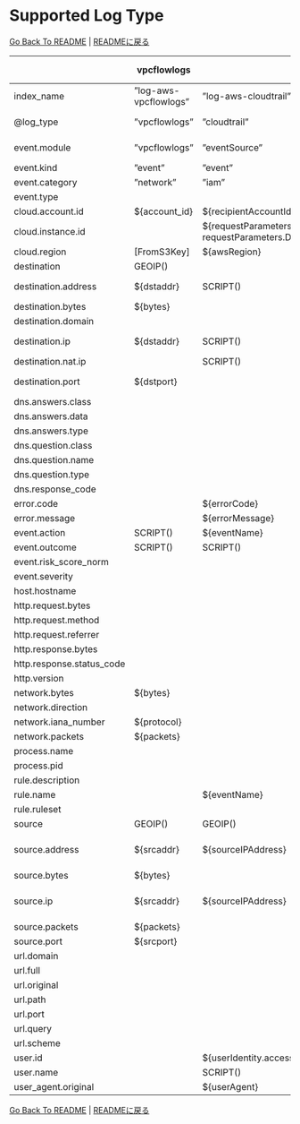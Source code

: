 # Supported Log Type

[Go Back To README](../README.md) | [READMEに戻る](../README_ja.md)

|                         |     vpcflowlogs     |                                                                           cloudtrail                                                                            |                guardduty                |                                                                                                                                            securityhub                                                                                                                                             |        nlb        |       alb        |       clb        |      s3accesslog      | cloudfront-realtime | cloudfront-standard |           waf           |   route53resolver   |   linux-secure   | linux-os-syslog |
|-------------------------|---------------------|-----------------------------------------------------------------------------------------------------------------------------------------------------------------|-----------------------------------------|----------------------------------------------------------------------------------------------------------------------------------------------------------------------------------------------------------------------------------------------------------------------------------------------------|-------------------|------------------|------------------|-----------------------|---------------------|---------------------|-------------------------|---------------------|------------------|-----------------|
|index_name               |”log-aws-vpcflowlogs”|”log-aws-cloudtrail”                                                                                                                                             |”log-aws-guardduty”                      |”log-aws-securityhub”                                                                                                                                                                                                                                                                               |”log-aws-elb”      |”log-aws-elb”     |”log-aws-elb”     |”log-aws-s3accesslog”  |”log-aws-cloudfront” |”log-aws-cloudfront” |”log-aws-waf”            |”log-aws-r53resolver”|”log-linux-secure”|”log-linux-os”   |
|@log_type                |”vpcflowlogs”        |”cloudtrail”                                                                                                                                                     |”guardduty”                              |”securityhub”                                                                                                                                                                                                                                                                                       |”nlb”              |”alb”             |”clb”             |”s3accesslog”          |”cloudfront-realtime”|”cloudfront-standard”|”waf”                    |”route53resolver”    |”linux-secure”    |”linux-os-syslog”|
|event.module             |”vpcflowlogs”        |”eventSource”                                                                                                                                                    |”guardduty”                              |SCRIPT()                                                                                                                                                                                                                                                                                            |”nlb”              |”alb”             |”clb”             |”s3accesslog”          |”cloudfront-realtime”|”cloudfront-standard”|”waf”                    |”route53resolver”    |”linux-secure”    |”linux-os-syslog”|
|event.kind               |”event”              |”event”                                                                                                                                                          |”alert”                                  |”alert”                                                                                                                                                                                                                                                                                             |”event”            |”event”           |”event”           |”event”                |”event”              |”event”              |”alert”                  |”event”              |”event”           |”event”          |
|event.category           |”network”            |”iam”                                                                                                                                                            |SCRIPT()                                 |SCRIPT()                                                                                                                                                                                                                                                                                            |”network”          |”web”             |”web”             |”web”                  |”web”                |”web”                |”web”                    |”network”            |SCRIPT()          |SCRIPT()         |
|event.type               |                     |                                                                                                                                                                 |                                         |                                                                                                                                                                                                                                                                                                    |                   |                  |                  |                       |                     |                     |                         |                     |                  |                 |
|cloud.account.id         |${account_id}        |${recipientAccountId}                                                                                                                                            |[FromS3Key]                              |${AwsAccountId}                                                                                                                                                                                                                                                                                     |[FromS3Key]        |[FromS3Key]       |[FromS3Key]       |[FromS3Key]            |[FromS3Key]          |[FromS3Key]          |SCRIPT()                 |[FromS3Key]          |[FromS3Key]       |[FromS3Key]      |
|cloud.instance.id        |                     |${requestParameters.instanceId responseElements.instancesSet.items.0.instanceId requestParameters.DescribeInstanceCreditSpecificationsRequest.InstanceId.content}|${resource.instanceDetails.instanceId}   |SCRIPT()                                                                                                                                                                                                                                                                                            |                   |                  |                  |                       |                     |                     |                         |${instance}          |SCRIPT()          |SCRIPT()         |
|cloud.region             |[FromS3Key]          |${awsRegion}                                                                                                                                                     |[FromS3Key]                              |${Resources.0.Region}                                                                                                                                                                                                                                                                               |[FromS3Key]        |[FromS3Key]       |[FromS3Key]       |SCRIPT()               |”global”             |”global”             |SCRIPT()                 |${region}            |[FromS3Key]       |[FromS3Key]      |
|destination              |GEOIP()              |                                                                                                                                                                 |GEOIP()                                  |GEOIP()                                                                                                                                                                                                                                                                                             |GEOIP()            |GEOIP()           |GEOIP()           |                       |                     |                     |                         |                     |                  |                 |
|destination.address      |${dstaddr}           |SCRIPT()                                                                                                                                                         |SCRIPT()                                 |${ProductFields.aws/guardduty/resource/instanceDetails/networkInterfaces.0_/privateIpAddress ProductFields.aws/guardduty/service/action/networkConnectionAction/localIpDetails/ipAddressV4}                                                                                                         |${destination_ip}  |${target_ip}      |${backend_ip}     |${EndPoint}            |                     |                     |                         |                     |                  |                 |
|destination.bytes        |${bytes}             |                                                                                                                                                                 |                                         |                                                                                                                                                                                                                                                                                                    |                   |                  |                  |                       |                     |                     |                         |                     |                  |                 |
|destination.domain       |                     |                                                                                                                                                                 |                                         |                                                                                                                                                                                                                                                                                                    |                   |                  |                  |${EndPoint}            |                     |                     |                         |                     |                  |                 |
|destination.ip           |${dstaddr}           |SCRIPT()                                                                                                                                                         |SCRIPT()                                 |${ProductFields.aws/guardduty/resource/instanceDetails/networkInterfaces.0_/privateIpAddress ProductFields.aws/guardduty/service/action/networkConnectionAction/localIpDetails/ipAddressV4}                                                                                                         |${destination_ip}  |${target_ip}      |${backend_ip}     |                       |                     |                     |                         |                     |                  |                 |
|destination.nat.ip       |                     |SCRIPT()                                                                                                                                                         |SCRIPT()                                 |${ProductFields.aws/guardduty/resource/instanceDetails/networkInterfaces.0_/publicIp}                                                                                                                                                                                                               |                   |                  |                  |                       |                     |                     |                         |                     |                  |                 |
|destination.port         |${dstport}           |                                                                                                                                                                 |SCRIPT()                                 |${ProductFields.aws/guardduty/service/action/portProbeAction/portProbeDetails/localPortDetails.0_/port ProductFields.aws/guardduty/service/action/networkConnectionAction/localPortDetails/port}                                                                                                    |${destination_port}|${target_port}    |${backend_port}   |                       |                     |                     |                         |                     |                  |                 |
|dns.answers.class        |                     |                                                                                                                                                                 |                                         |                                                                                                                                                                                                                                                                                                    |                   |                  |                  |                       |                     |                     |                         |${answers.0.Class}   |                  |                 |
|dns.answers.data         |                     |                                                                                                                                                                 |                                         |                                                                                                                                                                                                                                                                                                    |                   |                  |                  |                       |                     |                     |                         |${answers.0.Rdata}   |                  |                 |
|dns.answers.type         |                     |                                                                                                                                                                 |                                         |                                                                                                                                                                                                                                                                                                    |                   |                  |                  |                       |                     |                     |                         |${answers.0.Type}    |                  |                 |
|dns.question.class       |                     |                                                                                                                                                                 |                                         |                                                                                                                                                                                                                                                                                                    |                   |                  |                  |                       |                     |                     |                         |${query_class}       |                  |                 |
|dns.question.name        |                     |                                                                                                                                                                 |${service.action.dnsRequestAction.domain}|${ProductFields.aws/guardduty/service/action/dnsRequestAction/domain}                                                                                                                                                                                                                               |                   |                  |                  |                       |                     |                     |                         |${query_name}        |                  |                 |
|dns.question.type        |                     |                                                                                                                                                                 |                                         |                                                                                                                                                                                                                                                                                                    |                   |                  |                  |                       |                     |                     |                         |${query_type}        |                  |                 |
|dns.response_code        |                     |                                                                                                                                                                 |                                         |                                                                                                                                                                                                                                                                                                    |                   |                  |                  |                       |                     |                     |                         |${rcode}             |                  |                 |
|error.code               |                     |${errorCode}                                                                                                                                                     |                                         |                                                                                                                                                                                                                                                                                                    |                   |                  |                  |                       |                     |                     |                         |                     |                  |                 |
|error.message            |                     |${errorMessage}                                                                                                                                                  |                                         |                                                                                                                                                                                                                                                                                                    |                   |                  |                  |                       |                     |                     |                         |                     |                  |                 |
|event.action             |SCRIPT()             |${eventName}                                                                                                                                                     |                                         |                                                                                                                                                                                                                                                                                                    |                   |                  |                  |                       |                     |                     |${action}                |                     |SCRIPT()          |SCRIPT()         |
|event.outcome            |SCRIPT()             |SCRIPT()                                                                                                                                                         |                                         |                                                                                                                                                                                                                                                                                                    |                   |                  |                  |                       |                     |                     |                         |                     |SCRIPT()          |SCRIPT()         |
|event.risk_score_norm    |                     |                                                                                                                                                                 |                                         |${Severity.Normalized}                                                                                                                                                                                                                                                                              |                   |                  |                  |                       |                     |                     |                         |                     |                  |                 |
|event.severity           |                     |                                                                                                                                                                 |${severity}                              |${Severity.Product Severity.Original}                                                                                                                                                                                                                                                               |                   |                  |                  |                       |                     |                     |                         |                     |                  |                 |
|host.hostname            |                     |                                                                                                                                                                 |                                         |                                                                                                                                                                                                                                                                                                    |                   |                  |                  |                       |                     |                     |                         |                     |${hostname}       |${hostname}      |
|http.request.bytes       |                     |                                                                                                                                                                 |                                         |                                                                                                                                                                                                                                                                                                    |${received_bytes}  |${received_bytes} |${received_bytes} |                       |${cs_bytes}          |${cs_bytes}          |                         |                     |                  |                 |
|http.request.method      |                     |                                                                                                                                                                 |                                         |                                                                                                                                                                                                                                                                                                    |                   |${http_method}    |${http_method}    |${RequestURI_operation}|${cs_method}         |${cs_method}         |${httpRequest.httpMethod}|                     |                  |                 |
|http.request.referrer    |                     |                                                                                                                                                                 |                                         |                                                                                                                                                                                                                                                                                                    |                   |                  |                  |${Referrer}            |${cs_referer}        |${cs_referer}        |SCRIPT()                 |                     |                  |                 |
|http.response.bytes      |                     |                                                                                                                                                                 |                                         |                                                                                                                                                                                                                                                                                                    |${sent_bytes}      |${sent_bytes}     |${sent_bytes}     |${BytesSent}           |${sc_bytes}          |${sc_bytes}          |                         |                     |                  |                 |
|http.response.status_code|                     |                                                                                                                                                                 |                                         |                                                                                                                                                                                                                                                                                                    |                   |${elb_status_code}|${elb_status_code}|${HTTPstatus}          |${sc_status}         |${sc_status}         |                         |                     |                  |                 |
|http.version             |                     |                                                                                                                                                                 |                                         |                                                                                                                                                                                                                                                                                                    |                   |${http_version}   |${http_version}   |                       |SCRIPT()             |SCRIPT()             |SCRIPT()                 |                     |                  |                 |
|network.bytes            |${bytes}             |                                                                                                                                                                 |                                         |                                                                                                                                                                                                                                                                                                    |                   |                  |                  |                       |                     |                     |                         |                     |                  |                 |
|network.direction        |                     |                                                                                                                                                                 |SCRIPT()                                 |                                                                                                                                                                                                                                                                                                    |                   |                  |                  |                       |                     |                     |                         |                     |                  |                 |
|network.iana_number      |${protocol}          |                                                                                                                                                                 |                                         |                                                                                                                                                                                                                                                                                                    |                   |                  |                  |                       |                     |                     |                         |                     |                  |                 |
|network.packets          |${packets}           |                                                                                                                                                                 |                                         |                                                                                                                                                                                                                                                                                                    |                   |                  |                  |                       |                     |                     |                         |                     |                  |                 |
|process.name             |                     |                                                                                                                                                                 |                                         |                                                                                                                                                                                                                                                                                                    |                   |                  |                  |                       |                     |                     |                         |                     |${proc}           |${proc}          |
|process.pid              |                     |                                                                                                                                                                 |                                         |                                                                                                                                                                                                                                                                                                    |                   |                  |                  |                       |                     |                     |                         |                     |${pid}            |${pid}           |
|rule.description         |                     |                                                                                                                                                                 |${title}                                 |${Description}                                                                                                                                                                                                                                                                                      |                   |                  |                  |                       |                     |                     |                         |                     |                  |                 |
|rule.name                |                     |${eventName}                                                                                                                                                     |${type}                                  |${Types}                                                                                                                                                                                                                                                                                            |                   |                  |                  |                       |                     |                     |${terminatingRuleId}     |                     |                  |                 |
|rule.ruleset             |                     |                                                                                                                                                                 |                                         |                                                                                                                                                                                                                                                                                                    |                   |                  |                  |                       |                     |                     |SCRIPT()                 |                     |                  |                 |
|source                   |GEOIP()              |GEOIP()                                                                                                                                                          |GEOIP()                                  |GEOIP()                                                                                                                                                                                                                                                                                             |GEOIP()            |GEOIP()           |GEOIP()           |GEOIP()                |GEOIP()              |GEOIP()              |GEOIP()                  |                     |GEOIP()           |GEOIP()          |
|source.address           |${srcaddr}           |${sourceIPAddress}                                                                                                                                               |SCRIPT()                                 |${ProductFields.aws/guardduty/service/action/awsApiCallAction/remoteIpDetails/ipAddressV4 ProductFields.aws/guardduty/service/action/networkConnectionAction/remoteIpDetails/ipAddressV4 ProductFields.aws/guardduty/service/action/portProbeAction/portProbeDetails.0_/remoteIpDetails/ipAddressV4}|${client_ip}       |${client_ip}      |${client_ip}      |${RemoteIP}            |${c_ip}              |${c_ip}              |${httpRequest.clientIp}  |${srcaddr}           |                  |                 |
|source.bytes             |${bytes}             |                                                                                                                                                                 |                                         |                                                                                                                                                                                                                                                                                                    |                   |                  |                  |                       |                     |                     |                         |                     |                  |                 |
|source.ip                |${srcaddr}           |${sourceIPAddress}                                                                                                                                               |SCRIPT()                                 |${ProductFields.aws/guardduty/service/action/awsApiCallAction/remoteIpDetails/ipAddressV4 ProductFields.aws/guardduty/service/action/networkConnectionAction/remoteIpDetails/ipAddressV4 ProductFields.aws/guardduty/service/action/portProbeAction/portProbeDetails.0_/remoteIpDetails/ipAddressV4}|${client_ip}       |${client_ip}      |${client_ip}      |${RemoteIP}            |${c_ip}              |${c_ip}              |${httpRequest.clientIp}  |${srcaddr}           |SCRIPT()          |SCRIPT()         |
|source.packets           |${packets}           |                                                                                                                                                                 |                                         |                                                                                                                                                                                                                                                                                                    |                   |                  |                  |                       |                     |                     |                         |                     |                  |                 |
|source.port              |${srcport}           |                                                                                                                                                                 |SCRIPT()                                 |${ProductFields.aws/guardduty/service/action/networkConnectionAction/remotePortDetails/port}                                                                                                                                                                                                        |${client_port}     |${client_port}    |${client_port}    |                       |${c_port}            |${c_port}            |                         |${srcport}           |SCRIPT()          |SCRIPT()         |
|url.domain               |                     |                                                                                                                                                                 |                                         |                                                                                                                                                                                                                                                                                                    |${domain_name}     |${http_host}      |${http_host}      |${EndPoint}            |${cs_host}           |${x_host_header}     |                         |                     |                  |                 |
|url.full                 |                     |                                                                                                                                                                 |                                         |                                                                                                                                                                                                                                                                                                    |                   |SCRIPT()          |SCRIPT()          |                       |SCRIPT()             |SCRIPT()             |                         |                     |                  |                 |
|url.original             |                     |                                                                                                                                                                 |                                         |                                                                                                                                                                                                                                                                                                    |                   |                  |                  |${RequestURI_key}      |                     |                     |                         |                     |                  |                 |
|url.path                 |                     |                                                                                                                                                                 |                                         |                                                                                                                                                                                                                                                                                                    |                   |${http_path}      |${http_path}      |                       |SCRIPT()             |${cs_uri_stem}       |${httpRequest.uri}       |                     |                  |                 |
|url.port                 |                     |                                                                                                                                                                 |                                         |                                                                                                                                                                                                                                                                                                    |${destination_port}|${http_port}      |${http_port}      |                       |                     |                     |                         |                     |                  |                 |
|url.query                |                     |                                                                                                                                                                 |                                         |                                                                                                                                                                                                                                                                                                    |                   |${http_query}     |${http_query}     |                       |${cs_uri_query}      |${cs_uri_query}      |${httpRequest.args}      |                     |                  |                 |
|url.scheme               |                     |                                                                                                                                                                 |                                         |                                                                                                                                                                                                                                                                                                    |                   |${http_protocol}  |${http_protocol}  |                       |${cs_protocol}       |${cs_protocol}       |                         |                     |                  |                 |
|user.id                  |                     |${userIdentity.accessKeyId}                                                                                                                                      |${resource.accessKeyDetails.accessKeyId} |SCRIPT()                                                                                                                                                                                                                                                                                            |                   |                  |                  |                       |                     |                     |                         |                     |SCRIPT()          |SCRIPT()         |
|user.name                |                     |SCRIPT()                                                                                                                                                         |${resource.accessKeyDetails.userName}    |SCRIPT()                                                                                                                                                                                                                                                                                            |                   |                  |                  |SCRIPT()               |                     |                     |                         |                     |SCRIPT()          |SCRIPT()         |
|user_agent.original      |                     |${userAgent}                                                                                                                                                     |                                         |                                                                                                                                                                                                                                                                                                    |                   |${useragent}      |${useragent}      |${UserAgent}           |SCRIPT()             |SCRIPT()             |SCRIPT()                 |                     |                  |                 |

[Go Back To README](../README.md) | [READMEに戻る](../README_ja.md)
